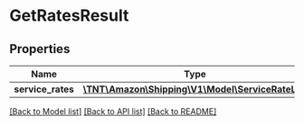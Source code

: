 # GetRatesResult

## Properties
Name | Type | Description | Notes
------------ | ------------- | ------------- | -------------
**service_rates** | [**\TNT\Amazon\Shipping\V1\Model\ServiceRateList**](ServiceRateList.md) |  | 

[[Back to Model list]](../README.md#documentation-for-models) [[Back to API list]](../README.md#documentation-for-api-endpoints) [[Back to README]](../README.md)


